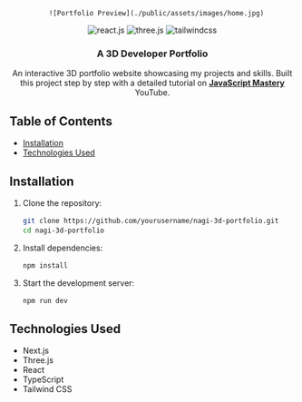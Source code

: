 <div align="center">

      ![Portfolio Preview](./public/assets/images/home.jpg)

  <div>
    <img src="https://img.shields.io/badge/-React_JS-black?style=for-the-badge&logoColor=white&logo=react&color=61DAFB" alt="react.js" />
    <img src="https://img.shields.io/badge/-Three_JS-black?style=for-the-badge&logoColor=white&logo=threedotjs&color=000000" alt="three.js" />
    <img src="https://img.shields.io/badge/-Tailwind_CSS-black?style=for-the-badge&logoColor=white&logo=tailwindcss&color=06B6D4" alt="tailwindcss" />
  </div>

  <h3 align="center">A 3D Developer Portfolio</h3>

   <div align="center">
     An interactive 3D portfolio website showcasing my projects and skills.
     Built this project step by step with a detailed tutorial on <a href="https://www.youtube.com/@javascriptmastery/videos" target="_blank"><b>JavaScript Mastery</b></a> YouTube.
    </div>
</div>


<!-- ![Portfolio Preview](./public/assets/images/home.jpg) -->

## Table of Contents
- [Installation](#installation)
- [Technologies Used](#technologies-used)

## Installation

1. Clone the repository:
   ```sh
   git clone https://github.com/yourusername/nagi-3d-portfolio.git
   cd nagi-3d-portfolio

2. Install dependencies:
    ```sh
    npm install

3. Start the development server:
    ```sh
    npm run dev

## Technologies Used
- Next.js
- Three.js
- React
- TypeScript
- Tailwind CSS


